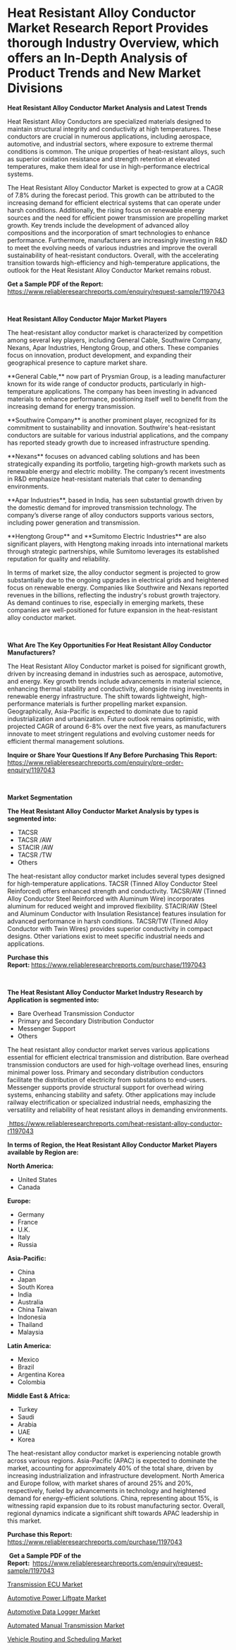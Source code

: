 <p><h1>Heat Resistant Alloy Conductor Market Research Report Provides thorough Industry Overview, which offers an In-Depth Analysis of Product Trends and New Market Divisions</h1></p><p><strong>Heat Resistant Alloy Conductor Market Analysis and Latest Trends</strong></p>
<p><p>Heat Resistant Alloy Conductors are specialized materials designed to maintain structural integrity and conductivity at high temperatures. These conductors are crucial in numerous applications, including aerospace, automotive, and industrial sectors, where exposure to extreme thermal conditions is common. The unique properties of heat-resistant alloys, such as superior oxidation resistance and strength retention at elevated temperatures, make them ideal for use in high-performance electrical systems.</p><p>The Heat Resistant Alloy Conductor Market is expected to grow at a CAGR of 7.8% during the forecast period. This growth can be attributed to the increasing demand for efficient electrical systems that can operate under harsh conditions. Additionally, the rising focus on renewable energy sources and the need for efficient power transmission are propelling market growth. Key trends include the development of advanced alloy compositions and the incorporation of smart technologies to enhance performance. Furthermore, manufacturers are increasingly investing in R&D to meet the evolving needs of various industries and improve the overall sustainability of heat-resistant conductors. Overall, with the accelerating transition towards high-efficiency and high-temperature applications, the outlook for the Heat Resistant Alloy Conductor Market remains robust.</p></p>
<p><strong>Get a Sample PDF of the Report:&nbsp;</strong> <a href="https://www.reliableresearchreports.com/enquiry/request-sample/1197043?utm_campaign=2263&utm_medium=2&utm_source=Github&utm_content=ia&utm_term=03022025&utm_id=heat-resistant-alloy-conductor">https://www.reliableresearchreports.com/enquiry/request-sample/1197043</a></p>
<p>&nbsp;</p>
<p><strong>Heat Resistant Alloy Conductor Major Market Players</strong></p>
<p><p>The heat-resistant alloy conductor market is characterized by competition among several key players, including General Cable, Southwire Company, Nexans, Apar Industries, Hengtong Group, and others. These companies focus on innovation, product development, and expanding their geographical presence to capture market share.</p><p>**General Cable,** now part of Prysmian Group, is a leading manufacturer known for its wide range of conductor products, particularly in high-temperature applications. The company has been investing in advanced materials to enhance performance, positioning itself well to benefit from the increasing demand for energy transmission.</p><p>**Southwire Company** is another prominent player, recognized for its commitment to sustainability and innovation. Southwire's heat-resistant conductors are suitable for various industrial applications, and the company has reported steady growth due to increased infrastructure spending.</p><p>**Nexans** focuses on advanced cabling solutions and has been strategically expanding its portfolio, targeting high-growth markets such as renewable energy and electric mobility. The company’s recent investments in R&D emphasize heat-resistant materials that cater to demanding environments.</p><p>**Apar Industries**, based in India, has seen substantial growth driven by the domestic demand for improved transmission technology. The company’s diverse range of alloy conductors supports various sectors, including power generation and transmission.</p><p>**Hengtong Group** and **Sumitomo Electric Industries** are also significant players, with Hengtong making inroads into international markets through strategic partnerships, while Sumitomo leverages its established reputation for quality and reliability.</p><p>In terms of market size, the alloy conductor segment is projected to grow substantially due to the ongoing upgrades in electrical grids and heightened focus on renewable energy. Companies like Southwire and Nexans reported revenues in the billions, reflecting the industry's robust growth trajectory. As demand continues to rise, especially in emerging markets, these companies are well-positioned for future expansion in the heat-resistant alloy conductor market.</p></p>
<p>&nbsp;</p>
<p><strong>What Are The Key Opportunities For Heat Resistant Alloy Conductor Manufacturers?</strong></p>
<p><p>The Heat Resistant Alloy Conductor market is poised for significant growth, driven by increasing demand in industries such as aerospace, automotive, and energy. Key growth trends include advancements in material science, enhancing thermal stability and conductivity, alongside rising investments in renewable energy infrastructure. The shift towards lightweight, high-performance materials is further propelling market expansion. Geographically, Asia-Pacific is expected to dominate due to rapid industrialization and urbanization. Future outlook remains optimistic, with projected CAGR of around 6-8% over the next five years, as manufacturers innovate to meet stringent regulations and evolving customer needs for efficient thermal management solutions.</p></p>
<p><strong>Inquire or Share Your Questions If Any Before Purchasing This Report:</strong> <a href="https://www.reliableresearchreports.com/enquiry/pre-order-enquiry/1197043?utm_campaign=2263&utm_medium=2&utm_source=Github&utm_content=ia&utm_term=03022025&utm_id=heat-resistant-alloy-conductor">https://www.reliableresearchreports.com/enquiry/pre-order-enquiry/1197043</a></p>
<p>&nbsp;</p>
<p><strong>Market Segmentation</strong></p>
<p><strong>The Heat Resistant Alloy Conductor Market Analysis by types is segmented into:</strong></p>
<p><ul><li>TACSR</li><li>TACSR /AW</li><li>STACIR /AW</li><li>TACSR /TW</li><li>Others</li></ul></p>
<p><p>The heat-resistant alloy conductor market includes several types designed for high-temperature applications. TACSR (Tinned Alloy Conductor Steel Reinforced) offers enhanced strength and conductivity. TACSR/AW (Tinned Alloy Conductor Steel Reinforced with Aluminum Wire) incorporates aluminum for reduced weight and improved flexibility. STACIR/AW (Steel and Aluminum Conductor with Insulation Resistance) features insulation for advanced performance in harsh conditions. TACSR/TW (Tinned Alloy Conductor with Twin Wires) provides superior conductivity in compact designs. Other variations exist to meet specific industrial needs and applications.</p></p>
<p><strong>Purchase this Report:&nbsp;</strong><a href="https://www.reliableresearchreports.com/purchase/1197043?utm_campaign=2263&utm_medium=2&utm_source=Github&utm_content=ia&utm_term=03022025&utm_id=heat-resistant-alloy-conductor">https://www.reliableresearchreports.com/purchase/1197043</a></p>
<p>&nbsp;</p>
<p><strong>The Heat Resistant Alloy Conductor Market Industry Research by Application is segmented into:</strong></p>
<p><ul><li>Bare Overhead Transmission Conductor</li><li>Primary and Secondary Distribution Conductor</li><li>Messenger Support</li><li>Others</li></ul></p>
<p><p>The heat resistant alloy conductor market serves various applications essential for efficient electrical transmission and distribution. Bare overhead transmission conductors are used for high-voltage overhead lines, ensuring minimal power loss. Primary and secondary distribution conductors facilitate the distribution of electricity from substations to end-users. Messenger supports provide structural support for overhead wiring systems, enhancing stability and safety. Other applications may include railway electrification or specialized industrial needs, emphasizing the versatility and reliability of heat resistant alloys in demanding environments.</p></p>
<p><a href="https://www.reliableresearchreports.com/heat-resistant-alloy-conductor-r1197043?utm_campaign=2263&utm_medium=2&utm_source=Github&utm_content=ia&utm_term=03022025&utm_id=heat-resistant-alloy-conductor">&nbsp;https://www.reliableresearchreports.com/heat-resistant-alloy-conductor-r1197043</a></p>
<p><strong>In terms of Region, the Heat Resistant Alloy Conductor Market Players available by Region are:</strong></p>
<p>
    <p> <strong> North America: </strong>
        <ul>
            <li>United States</li>
            <li>Canada</li>
        </ul>
        </p> 
    <p> <strong> Europe: </strong>
        <ul>
            <li>Germany</li>
            <li>France</li>
            <li>U.K.</li>
            <li>Italy</li>
            <li>Russia</li>
        </ul>
        </p> 
    <p> <strong> Asia-Pacific: </strong>
        <ul>
            <li>China</li>
            <li>Japan</li>
            <li>South Korea</li>
            <li>India</li>
            <li>Australia</li>
            <li>China Taiwan</li>
            <li>Indonesia</li>
            <li>Thailand</li>
            <li>Malaysia</li>
        </ul>
        </p> 
    <p> <strong> Latin America: </strong>
        <ul>
            <li>Mexico</li>
            <li>Brazil</li>
            <li>Argentina Korea</li>
            <li>Colombia</li>
        </ul>
        </p> 
    <p> <strong> Middle East & Africa: </strong>
        <ul>
            <li>Turkey</li>
            <li>Saudi</li>
            <li>Arabia</li>
            <li>UAE</li>
            <li>Korea</li>
        </ul>
    </p>
    </p>
<p><p>The heat-resistant alloy conductor market is experiencing notable growth across various regions. Asia-Pacific (APAC) is expected to dominate the market, accounting for approximately 40% of the total share, driven by increasing industrialization and infrastructure development. North America and Europe follow, with market shares of around 25% and 20%, respectively, fueled by advancements in technology and heightened demand for energy-efficient solutions. China, representing about 15%, is witnessing rapid expansion due to its robust manufacturing sector. Overall, regional dynamics indicate a significant shift towards APAC leadership in this market.</p></p>
<p><strong>Purchase this Report: </strong><a href="https://www.reliableresearchreports.com/purchase/1197043?utm_campaign=2263&utm_medium=2&utm_source=Github&utm_content=ia&utm_term=03022025&utm_id=heat-resistant-alloy-conductor">https://www.reliableresearchreports.com/purchase/1197043</a></p>
<p>&nbsp;<strong>Get a Sample PDF of the Report:&nbsp;&nbsp;</strong><a href="https://www.reliableresearchreports.com/enquiry/request-sample/1197043?utm_campaign=2263&utm_medium=2&utm_source=Github&utm_content=ia&utm_term=03022025&utm_id=heat-resistant-alloy-conductor">https://www.reliableresearchreports.com/enquiry/request-sample/1197043</a></p>
<p><strong></strong></p>
<p><p><a href="https://www.linkedin.com/pulse/comprehensive-analysis-transmission-ecu-market-macro-overview-mc1ve?utm_campaign=2263&utm_medium=2&utm_source=Github&utm_content=ia&utm_term=03022025&utm_id=heat-resistant-alloy-conductor">Transmission ECU Market</a></p><p><a href="https://www.linkedin.com/pulse/industry-insights-global-automotive-power-liftgate-markets-sl5qe?utm_campaign=2263&utm_medium=2&utm_source=Github&utm_content=ia&utm_term=03022025&utm_id=heat-resistant-alloy-conductor">Automotive Power Liftgate Market</a></p><p><a href="https://www.linkedin.com/pulse/future-automotive-data-logger-market-2025-2032-growth-forecast-na1he?utm_campaign=2263&utm_medium=2&utm_source=Github&utm_content=ia&utm_term=03022025&utm_id=heat-resistant-alloy-conductor">Automotive Data Logger Market</a></p><p><a href="https://www.linkedin.com/pulse/automated-manual-transmission-market-growth-outlook-2025-2032-y6xde?utm_campaign=2263&utm_medium=2&utm_source=Github&utm_content=ia&utm_term=03022025&utm_id=heat-resistant-alloy-conductor">Automated Manual Transmission Market</a></p><p><a href="https://www.linkedin.com/pulse/global-vehicle-routing-scheduling-market-trends-analysis-future-azq3e?utm_campaign=2263&utm_medium=2&utm_source=Github&utm_content=ia&utm_term=03022025&utm_id=heat-resistant-alloy-conductor">Vehicle Routing and Scheduling Market</a></p></p>